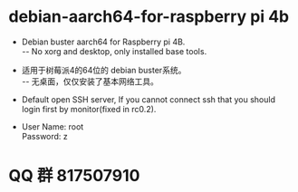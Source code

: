 # debian-aarch64-for-raspberry pi 4b

 - Debian buster aarch64 for Raspberry pi 4B.  
  -- No xorg and desktop, only installed base tools.


 - 适用于树莓派4的64位的 debian buster系统。  
  -- 无桌面，仅仅安装了基本网络工具。
  
 - Default open SSH server, If you cannot connect ssh that you should login first by monitor(fixed in rc0.2).
 - User Name: root  
Password: z

# QQ 群 817507910 
